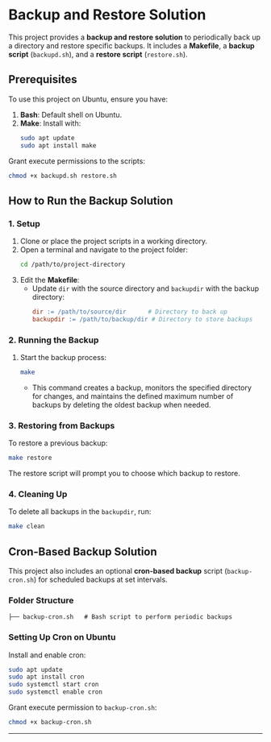 # Backup and Restore Solution

This project provides a **backup and restore solution** to periodically back up a directory and restore specific backups. It includes a **Makefile**, a **backup script** (`backupd.sh`), and a **restore script** (`restore.sh`).


## Prerequisites

To use this project on Ubuntu, ensure you have:
1. **Bash**: Default shell on Ubuntu.
2. **Make**: Install with:
   ```bash
   sudo apt update
   sudo apt install make
   ```

Grant execute permissions to the scripts:
```bash
chmod +x backupd.sh restore.sh
```

## How to Run the Backup Solution

### 1. Setup

1. Clone or place the project scripts in a working directory.
2. Open a terminal and navigate to the project folder:
   ```bash
   cd /path/to/project-directory
   ```
3. Edit the **Makefile**:
   - Update `dir` with the source directory and `backupdir` with the backup directory:
     ```makefile
     dir := /path/to/source/dir      # Directory to back up
     backupdir := /path/to/backup/dir # Directory to store backups
     ```

### 2. Running the Backup

1. Start the backup process:
   ```bash
   make
   ```
   - This command creates a backup, monitors the specified directory for changes, and maintains the defined maximum number of backups by deleting the oldest backup when needed.

### 3. Restoring from Backups

To restore a previous backup:
   ```bash
   make restore
   ```
   The restore script will prompt you to choose which backup to restore.

### 4. Cleaning Up

To delete all backups in the `backupdir`, run:
   ```bash
   make clean
   ```

##  Cron-Based Backup Solution

This project also includes an optional **cron-based backup** script (`backup-cron.sh`) for scheduled backups at set intervals.

### Folder Structure
```
├── backup-cron.sh   # Bash script to perform periodic backups
```

### Setting Up Cron on Ubuntu
Install and enable cron:
```bash
sudo apt update
sudo apt install cron
sudo systemctl start cron
sudo systemctl enable cron
```

Grant execute permission to `backup-cron.sh`:
```bash
chmod +x backup-cron.sh
```
---
